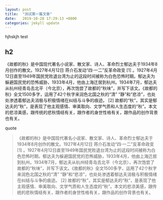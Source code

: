 ```yaml
---
layout: post
title:  "测试第一篇文章"
date:   2019-10-28 17:29:13 +0800
categories: jekyll update
---
```

hjhskjh
test

## h2
《故都的秋》是中国现代著名小说家、散文家、诗人、革命烈士郁达夫于1934年8月创作的散文。1927年4月12日 蒋介石发动“四·一二”反革命政变 [1]  。1927年4月12日直至1949年国民党败退台湾为止的这段时间被称为白色恐怖时期。郁达夫为躲避国民党的恐怖威胁，1933年4月，他由上海迁居到杭州。1934年7月，郁达夫从杭州经青岛去北平（今北京），再次饱尝了故都的“秋味”，并写下该文。《故都的秋》全文1500多字，运用了42个秋字来润色北国之秋的“清” “静”和“悲凉”，也处处渗透着郁达夫消极与积极情绪在纠结与斗争的痕迹。 [2] 
故都的“秋”，其实是郁达夫的“秋”，是表现了他主观感情、审美取向、文学气质和人生态度的“秋”。本文的悲凉美感，跟传统的悲秋情结有关，跟作者的身世性格有关，跟作品的创作背景也有关。

quote
> 《故都的秋》是中国现代著名小说家、散文家、诗人、革命烈士郁达夫于1934年8月创作的散文。1927年4月12日 蒋介石发动“四·一二”反革命政变 [1]  。1927年4月12日直至1949年国民党败退台湾为止的这段时间被称为白色恐怖时期。郁达夫为躲避国民党的恐怖威胁，1933年4月，他由上海迁居到杭州。1934年7月，郁达夫从杭州经青岛去北平（今北京），再次饱尝了故都的“秋味”，并写下该文。《故都的秋》全文1500多字，运用了42个秋字来润色北国之秋的“清” “静”和“悲凉”，也处处渗透着郁达夫消极与积极情绪在纠结与斗争的痕迹。 [2] 
故都的“秋”，其实是郁达夫的“秋”，是表现了他主观感情、审美取向、文学气质和人生态度的“秋”。本文的悲凉美感，跟传统的悲秋情结有关，跟作者的身世性格有关，跟作品的创作背景也有关。